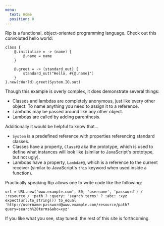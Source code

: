 ```yaml
---
menu:
  text: Home
  position: 0
---
```


Rip is a functional, object-oriented programming language. Check out this convoluted hello world:

    class {
    	@.initialize = -> (name) {
    		@.name = name
    	}

    	@.greet = -> (standard_out) {
    		standard_out("Hello, #{@.name}")
    	}
    }.new(:World).greet(System.IO.out)

Though this example is overly complex, it does demonstrate several things:

* Classes and lambdas are completely anonymous, just like every other object. To name anything you need to assign it to a reference.
* Lambdas may be passed around like any other object.
* Lambdas are called by adding parenthesis.

Additionally it would be helpful to know that...

* `System` is a predefined reference with properties referencing standard classes.
* Classes have a property, `Class#@` aka the prototype, which is used to define what instances will look like (similar to JavaScript's prototype, but not ugly).
* Lambdas have a property, `Lambda#@`, which is a reference to the current receiver (similar to JavaScript's `this` keyword when used inside a function).

Practically speaking Rip allows one to write code like the following:

    url = URL.new('www.example.com', 80, 'username', 'password') / :resource / :path ? :query: 'search terms' ? :abc: :xyz
    expect(url.to_string()) to_equal 'http://username:password@www.example.com/resource/path?query=search%20terms&abc=xyz'

If you like what you see, stay tuned: the rest of this site is forthcoming.
